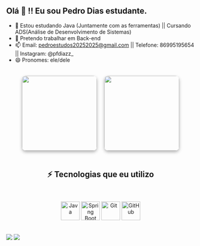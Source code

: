 ## Olá 👋 !! Eu sou Pedro Dias estudante.

- 🌱 Estou estudando Java (Juntamente com as ferramentas) || Cursando ADS(Análise de Desenvolvimento de Sistemas)
- 👯 Pretendo trabalhar em Back-end
- 📫 Email: pedroestudos20252025@gmail.com || Telefone: 86995195654 || Instagram: @pfdiazz_
- 😄 Pronomes: ele/dele
<div align="center" style="display: flex; justify-content: center; align-items: center; gap: 20px; flex-wrap: wrap; padding: 20px;">
  
  <a href="https://github.com/pDiazz-dev" target="_blank" style="text-decoration: none;">
    <picture>
      <source
        srcset="https://github-readme-stats.vercel.app/api?username=pDiazz-dev&show_icons=true&theme=radical&hide_border=true&bg_color=00000000&locale=pt-br"
        media="(prefers-color-scheme: dark)"
      />
      <source
        srcset="https://github-readme-stats.vercel.app/api?username=pDiazz-dev&show_icons=true&hide_border=true&bg_color=00000000&locale=pt-br"
        media="(prefers-color-scheme: light), (prefers-color-scheme: no-preference)"
      />
      <img height="200" src="https://github-readme-stats.vercel.app/api?username=pDiazz-dev&show_icons=true&hide_border=true&bg_color=00000000&locale=pt-br" style="border-radius: 10px; box-shadow: 0 4px 8px rgba(0, 0, 0, 0.3);" />
    </picture>
  </a>

  <a href="https://github.com/pDiazz-dev" target="_blank" style="text-decoration: none;">
    <img height="200" src="https://github-readme-stats.vercel.app/api/top-langs?username=pDiazz-dev&layout=compact&langs_count=8&card_width=320&hide_border=true&bg_color=00000000" style="border-radius: 10px; box-shadow: 0 4px 8px rgba(0, 0, 0, 0.3);" />
  </a>
  
  <h2 align="center">⚡ Tecnologias que eu utilizo</h2>

<p align="center">
  <img src="https://cdn.jsdelivr.net/gh/devicons/devicon/icons/java/java-original.svg" width="50" alt="Java" />
  <img src="https://cdn.jsdelivr.net/gh/devicons/devicon/icons/spring/spring-original.svg" width="50" alt="Spring Boot" />
  <img src="https://cdn.jsdelivr.net/gh/devicons/devicon/icons/git/git-original.svg" width="50" alt="Git" />
  <img src="https://cdn.jsdelivr.net/gh/devicons/devicon/icons/github/github-original.svg" width="50" alt="GitHub" />
</p>


</div>


<div> 
  <a href="https://www.instagram.com/pfdiazz_/" target="_blank"><img src="https://img.shields.io/badge/-Instagram-%23E4405F?style=for-the-badge&logo=instagram&logoColor=white" target="_blank"></a>
  <a href="https://www.linkedin.com/in/pedro-dias-64865a328/" target="_blank"><img src="https://img.shields.io/badge/-LinkedIn-%230077B5?style=for-the-badge&logo=linkedin&logoColor=white" target="_blank"></a> 
  
</div>

